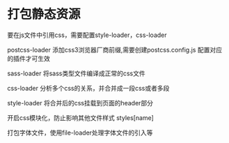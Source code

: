 # 打包静态资源

要在js文件中引用css，需要配置style-loader，css-loader

postcss-loader 添加css3浏览器厂商前缀,需要创建postcss.config.js 配置对应的插件才可生效

sass-loader  将sass类型文件编译成正常的css文件

css-loader 分析多个css的关系，并合并成一段css或者多段

style-loader 将合并后的css挂载到页面的header部分


开启css模块化，防止影响其他文件样式 styles[name]


打包字体文件，使用file-loader处理字体文件的引入等
